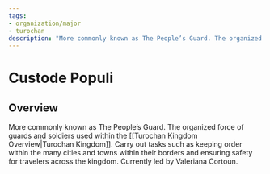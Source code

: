 ```yaml
---
tags:
- organization/major
- turochan
description: "More commonly known as The People’s Guard. The organized force of guards and soldiers used within the [[Turochan Kingdom Overview|Turochan Kingdom]]. Carry out tasks such as keeping order within the many cities and towns within their borders and ensuring safety for travelers across the kingdom. Currently led by Valeriana Cortoun."
---
```

# Custode Populi
## Overview
More commonly known as The People’s Guard. The organized force of guards and soldiers used within the [[Turochan Kingdom Overview|Turochan Kingdom]]. Carry out tasks such as keeping order within the many cities and towns within their borders and ensuring safety for travelers across the kingdom. Currently led by Valeriana Cortoun.